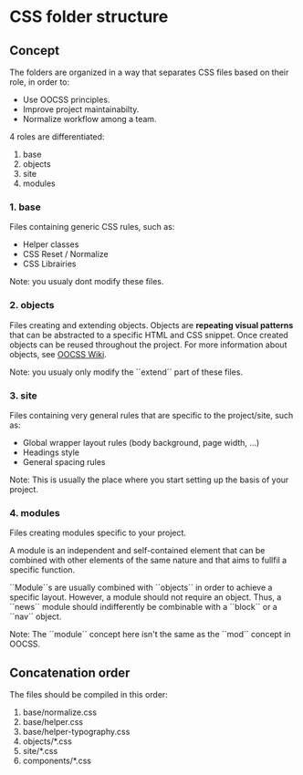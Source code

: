 CSS folder structure
==================== 

## Concept
The folders are organized in a way that separates CSS files based on their role, in order to:

* Use OOCSS principles.
* Improve project maintainabilty.
* Normalize workflow among a team.

4 roles are differentiated:
1. base
2. objects
3. site
4. modules

### 1. base
Files containing generic CSS rules, such as:
* Helper classes
* CSS Reset / Normalize
* CSS Librairies

Note: you usualy dont modify these files.

### 2. objects
Files creating and extending objects.
Objects are **repeating visual patterns** that can be abstracted to a specific HTML and CSS snippet. Once created objects can be reused throughout the project.
For more information about objects, see [OOCSS Wiki](https://github.com/stubbornella/oocss/wiki).

Note: you usualy only modify the ´´extend´´ part of these files.

### 3. site
Files containing very general rules that are specific to the project/site, such as:
* Global wrapper layout rules (body background, page width, ...)
* Headings style
* General spacing rules

Note: This is usually the place where you start setting up the basis of your project.

### 4. modules
Files creating modules specific to your project.

A module is an independent and self-contained element that can be combined with other elements of the same nature and that aims to fullfil a specific function.

´´Module´´s are usually combined with ´´objects´´ in order to achieve a specific layout. However, a module should not require an object.
Thus, a ´´news´´ module should indifferently be combinable with a ´´block´´ or a ´´nav´´ object.

Note: The ´´module´´ concept here isn't the same as the ´´mod´´ concept in OOCSS.

## Concatenation order
The files should be compiled in this order:

1. base/normalize.css
2. base/helper.css
3. base/helper-typography.css
4. objects/*.css
5. site/*.css
6. components/*.css